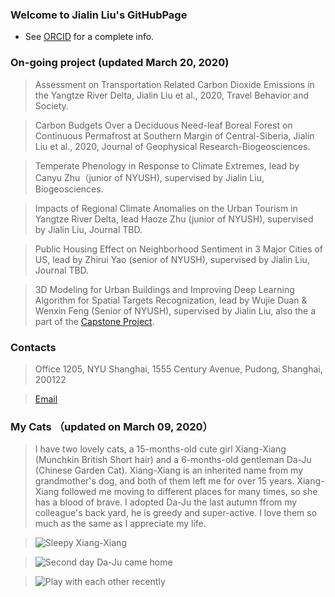 ### Welcome to Jialin Liu's GitHubPage

- See [ORCID](https://orcid.org/0000-0002-0661-8886) for a complete info.

### On-going project (updated March 20, 2020)

> Assessment on Transportation Related Carbon Dioxide Emissions in the Yangtze River Delta, Jialin Liu et al., 2020, Travel Behavior and Society.

> Carbon Budgets Over a Deciduous Need-leaf Boreal Forest on Continuous Permafrost at Southern Margin of Central-Siberia, Jialin Liu et al., 2020, Journal of Geophysical Research-Biogeosciences.

> Temperate Phenology in Response to Climate Extremes, lead by Canyu Zhu（junior of NYUSH), supervised by Jialin Liu, Biogeosciences.

> Impacts of Regional Climate Anomalies on the Urban Tourism in Yangtze River Delta, lead Haoze Zhu (junior of NYUSH), supervised by Jialin Liu, Journal TBD.

> Public Housing Effect on Neighborhood Sentiment in 3 Major Cities of US, lead by Zhirui Yao (senior of NYUSH), supervised by Jialin Liu, Journal TBD. 

> 3D Modeling for Urban Buildings and Improving Deep Learning Algorithm for Spatial Targets Recognization, lead by Wujie Duan & Wenxin Feng (Senior of NYUSH), supervised by Jialin Liu, also the a part of the [Capstone Project](https://shanghai.nyu.edu/academics/majors/data-science).

### Contacts

> Office 1205, NYU Shanghai, 1555 Century Avenue, Pudong, Shanghai, 200122

> [Email](jialin.liu@nyu.edu)

### My Cats （updated on March 09, 2020）

> I have two lovely cats, a 15-months-old cute girl Xiang-Xiang (Munchkin British Short hair) and a 6-months-old gentleman Da-Ju (Chinese Garden Cat). Xiang-Xiang is an inherited name from my grandmother's dog, and both of them left me for over 15 years. Xiang-Xiang followed me moving to different places for many times, so she has a blood of brave. I adopted Da-Ju the last autumn ffrom my colleague's back yard, he is greedy and super-active. I love them so much as the same as I appreciate my life.

> ![Sleepy Xiang-Xiang](https://s2.ax1x.com/2020/03/09/8SHnmQ.jpg)

> ![Second day Da-Ju came home](https://s2.ax1x.com/2020/03/09/8SHZ6S.jpg)

> ![Play with each other recently](https://s2.ax1x.com/2020/03/09/8SHeOg.jpg)


